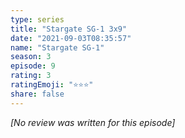 ```yaml
---
type: series
title: "Stargate SG-1 3x9"
date: "2021-09-03T08:35:57"
name: "Stargate SG-1"
season: 3
episode: 9
rating: 3
ratingEmoji: "⭐️⭐️⭐️"
share: false
---
```


*[No review was written for this episode]*
